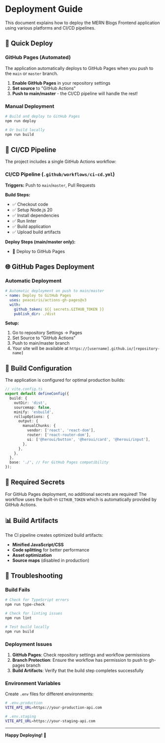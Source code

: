 # Deployment Guide

This document explains how to deploy the MERN Blogs Frontend application using various platforms and CI/CD pipelines.

## 🚀 Quick Deploy

### GitHub Pages (Automated)
The application automatically deploys to GitHub Pages when you push to the `main` or `master` branch.

1. **Enable GitHub Pages** in your repository settings
2. **Set source** to "GitHub Actions"
3. **Push to main/master** - the CI/CD pipeline will handle the rest!

### Manual Deployment
```bash
# Build and deploy to GitHub Pages
npm run deploy

# Or build locally
npm run build
```

## 🔄 CI/CD Pipeline

The project includes a single GitHub Actions workflow:

### CI/CD Pipeline (`.github/workflows/ci-cd.yml`)
**Triggers:** Push to `main`/`master`, Pull Requests

**Build Steps:**
- ✅ Checkout code
- ✅ Setup Node.js 20
- ✅ Install dependencies
- ✅ Run linter
- ✅ Build application
- ✅ Upload build artifacts

**Deploy Steps (main/master only):**
- 🚀 Deploy to GitHub Pages

## 🌐 GitHub Pages Deployment

### Automatic Deployment
```yaml
# Automatic deployment on push to main/master
- name: Deploy to GitHub Pages
  uses: peaceiris/actions-gh-pages@v3
  with:
    github_token: ${{ secrets.GITHUB_TOKEN }}
    publish_dir: ./dist
```

**Setup:**
1. Go to repository Settings → Pages
2. Set Source to "GitHub Actions"
3. Push to main/master branch
4. Your site will be available at `https://[username].github.io/[repository-name]`

## 🔧 Build Configuration

The application is configured for optimal production builds:

```typescript
// vite.config.ts
export default defineConfig({
  build: {
    outDir: 'dist',
    sourcemap: false,
    minify: 'esbuild',
    rollupOptions: {
      output: {
        manualChunks: {
          vendor: ['react', 'react-dom'],
          router: ['react-router-dom'],
          ui: ['@heroui/button', '@heroui/card', '@heroui/input'],
        },
      },
    },
  },
  base: './', // For GitHub Pages compatibility
});
```

## 🔐 Required Secrets

For GitHub Pages deployment, no additional secrets are required! The workflow uses the built-in `GITHUB_TOKEN` which is automatically provided by GitHub Actions.

## 📊 Build Artifacts

The CI pipeline creates optimized build artifacts:

- **Minified JavaScript/CSS**
- **Code splitting** for better performance
- **Asset optimization**
- **Source maps** (disabled in production)

## 🐛 Troubleshooting

### Build Fails
```bash
# Check for TypeScript errors
npm run type-check

# Check for linting issues
npm run lint

# Test build locally
npm run build
```

### Deployment Issues
1. **GitHub Pages**: Check repository settings and workflow permissions
2. **Branch Protection**: Ensure the workflow has permission to push to gh-pages branch
3. **Build Artifacts**: Verify that the build step completes successfully

### Environment Variables
Create `.env` files for different environments:
```bash
# .env.production
VITE_API_URL=https://your-production-api.com

# .env.staging
VITE_API_URL=https://your-staging-api.com
```

---

**Happy Deploying! 🚀**
